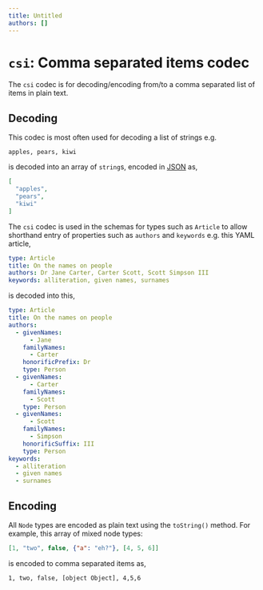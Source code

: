 ```yaml
---
title: Untitled
authors: []
---
```


# `csi`: Comma separated items codec

The `csi` codec is for decoding/encoding from/to a comma separated list of items in plain text.

## Decoding

This codec is most often used for decoding a list of strings e.g.

```csi import=fruits
apples, pears, kiwi
```

is decoded into an array of `string`s, encoded in [JSON](../json) as,

```json export=fruits
[
  "apples",
  "pears",
  "kiwi"
]
```

The `csi` codec is used in the schemas for types such as `Article` to allow shorthand entry of properties such as `authors` and `keywords` e.g. this YAML article,

```yaml import=article
type: Article
title: On the names on people
authors: Dr Jane Carter, Carter Scott, Scott Simpson III
keywords: alliteration, given names, surnames
```

is decoded into this,

```yaml export=article
type: Article
title: On the names on people
authors:
  - givenNames:
      - Jane
    familyNames:
      - Carter
    honorificPrefix: Dr
    type: Person
  - givenNames:
      - Carter
    familyNames:
      - Scott
    type: Person
  - givenNames:
      - Scott
    familyNames:
      - Simpson
    honorificSuffix: III
    type: Person
keywords:
  - alliteration
  - given names
  - surnames

```

## Encoding

All `Node` types are encoded as plain text using the `toString()` method. For example, this array of mixed node types:

```json import=mixes
[1, "two", false, {"a": "eh?"}, [4, 5, 6]]
```

is encoded to comma separated items as,

```csi export=mixes
1, two, false, [object Object], 4,5,6
```
